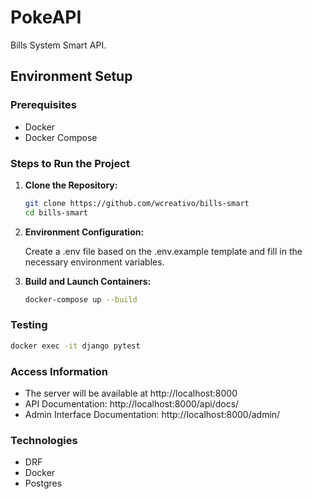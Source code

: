 # PokeAPI

Bills System Smart API.

## Environment Setup

### Prerequisites

- Docker
- Docker Compose

### Steps to Run the Project

1. **Clone the Repository:**
   ```bash
   git clone https://github.com/wcreativo/bills-smart
   cd bills-smart
   ```

2. **Environment Configuration:**

    Create a .env file based on the .env.example template and fill in the necessary environment variables.

3. **Build and Launch Containers:**

    ```bash
    docker-compose up --build
    ```

### Testing

```bash
docker exec -it django pytest
```

### Access Information

* The server will be available at http://localhost:8000
* API Documentation: http://localhost:8000/api/docs/
* Admin Interface Documentation: http://localhost:8000/admin/

### Technologies

* DRF
* Docker
* Postgres